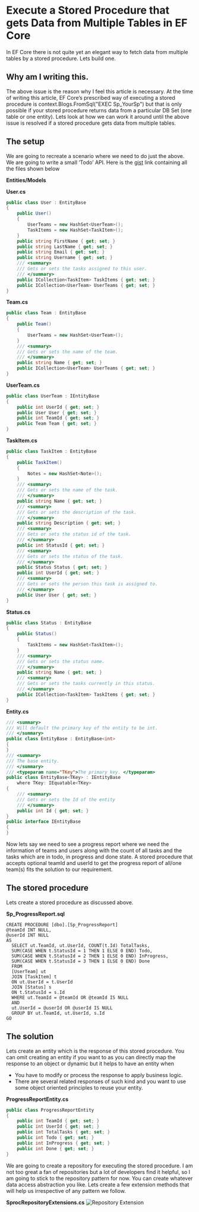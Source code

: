 # Execute a Stored Procedure that gets Data from Multiple Tables in EF Core

In EF Core there is not quite yet an elegant way to fetch data from multiple tables by a stored procedure. Lets build one.

## Why am I writing this.
The above issue is the reason why I feel this article is necessary. At the time of writing this article,
EF Core’s prescribed way of executing a stored procedure is context.Blogs.FromSql("EXEC Sp_YourSp")
but that is only possible if your stored procedure returns data from a particular DB Set (one table or one entity).
Lets look at how we can work it around until the above issue is resolved if a stored procedure gets data from multiple tables.

## The setup
We are going to recreate a scenario where we need to do just the above. We are going to write a small ‘Todo’ API.
Here is the [gist](https://gist.github.com/saurabhpati/23ed20815545baebee01c601f6591e53) link containing all the files shown below

**Entities/Models**

**User.cs**
```csharp
public class User : EntityBase
{
    public User()
    {
        UserTeams = new HashSet<UserTeam>();
        TaskItems = new HashSet<TaskItem>();
    }
    public string FirstName { get; set; }
    public string LastName { get; set; }
    public string Email { get; set; }
    public string Username { get; set; }
    /// <summary>
    /// Gets or sets the tasks assigned to this user.
    /// </summary>
    public ICollection<TaskItem> TaskItems { get; set; }
    public ICollection<UserTeam> UserTeams { get; set; }
}
```

**Team.cs**
```csharp
public class Team : EntityBase
{
    public Team()
    {
        UserTeams = new HashSet<UserTeam>();
    }
    /// <summary>
    /// Gets or sets the name of the team.
    /// </summary>
    public string Name { get; set; }
    public ICollection<UserTeam> UserTeams { get; set; }
}
```
**UserTeam.cs**
```csharp
public class UserTeam : IEntityBase
{
    public int UserId { get; set; }
    public User User { get; set; }
    public int TeamId { get; set; }
    public Team Team { get; set; }
}
```
**TaskItem.cs**
```csharp
public class TaskItem : EntityBase
{
    public TaskItem()
    {
        Notes = new HashSet<Note>();
    }
    /// <summary>
    /// Gets or sets the name of the task.
    /// </summary>
    public string Name { get; set; }
    /// <summary>
    /// Gets or sets the description of the task.
    /// </summary>
    public string Description { get; set; }
    /// <summary>
    /// Gets or sets the status id of the task.
    /// </summary>
    public int StatusId { get; set; }
    /// <summary>
    /// Gets or sets the status of the task.
    /// </summary>
    public Status Status { get; set; }
    public int UserId { get; set; }
    /// <summary>
    /// Gets or sets the person this task is assigned to.
    /// </summary>
    public User User { get; set; }
}
```
**Status.cs**
```csharp
public class Status : EntityBase
{
    public Status()
    {
        TaskItems = new HashSet<TaskItem>();
    }
    /// <summary>
    /// Gets or sets the status name.
    /// </summary>
    public string Name { get; set; }
    /// <summary>
    /// Gets or sets the tasks currently in this status.
    /// </summary>
    public ICollection<TaskItem> TaskItems { get; set; }
}
```
**Entity.cs**
```csharp
/// <summary>
/// Will default the primary key of the entity to be int.
/// </summary>
public class EntityBase : EntityBase<int>
{
}
/// <summary>
/// The base entity.
/// </summary>
/// <typeparam name="TKey">The primary key. </typeparam>
public class EntityBase<TKey> : IEntityBase 
    where TKey: IEquatable<TKey>
{
    /// <summary>
    /// Gets or sets the Id of the entity
    /// </summary>
    public int Id { get; set; }
}
public interface IEntityBase
{
}
```

Now lets say we need to see a progress report where we need the information of teams and users along with the count of all tasks and the tasks which are in todo, in progress and done state. A stored procedure that accepts optional teamId and userId to get the progress report of all/one team(s) fits the solution to our requirement.

## The stored procedure
Lets create a stored procedure as discussed above.

**Sp_ProgressReport.sql**
```code
CREATE PROCEDURE [dbo].[Sp_ProgressReport]
@teamId INT NULL,
@userId INT NULL
AS
  SELECT ut.TeamId, ut.UserId, COUNT(t.Id) TotalTasks,
  SUM(CASE WHEN t.StatusId = 1 THEN 1 ELSE 0 END) Todo,
  SUM(CASE WHEN t.StatusId = 2 THEN 1 ELSE 0 END) InProgress,
  SUM(CASE WHEN t.StatusId = 3 THEN 1 ELSE 0 END) Done
  FROM
  [UserTeam] ut
  JOIN [TaskItem] t
  ON ut.UserId = t.UserId
  JOIN [Status] s
  ON t.StatusId = s.Id
  WHERE ut.TeamId = @teamId OR @teamId IS NULL
  AND 
  ut.UserId = @userId OR @userId IS NULL
  GROUP BY ut.TeamId, ut.UserId, s.Id
GO
```
## The solution
Lets create an entity which is the response of this stored procedure. You can omit creating an entity if you want to as you can directly map the response to an object or dynamic but it helps to have an entity when

* You have to modify or process the response to apply business logic.
* There are several related responses of such kind and you want to use some object oriented principles to reuse your entity.

**ProgressReportEntity.cs**
```csharp
public class ProgressReportEntity
{
    public int TeamId { get; set; }
    public int UserId { get; set; }
    public int TotalTasks { get; set; }
    public int Todo { get; set; }
    public int InProgress { get; set; }
    public int Done { get; set; }
}
```
We are going to create a repository for executing the stored procedure. I am not too great a fan of repositories but a lot of developers find it helpful, so I am going to stick to the repository pattern for now. You can create whatever data access abstraction you like.
Lets create a few extension methods that will help us irrespective of any pattern we follow.

**SprocRepositoryExtensions.cs**
![Repository Extension](https://github.com/levonaramyan/Coding_Best_Practices/blob/master/Execute%20a%20Stored%20Procedure%20that%20gets%20Data%20from%20Multiple%20Tables%20in%20EF%20Core/Repository_Extension.png)
